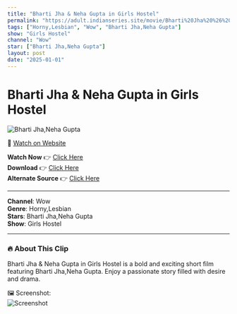 ```yaml
---
title: "Bharti Jha & Neha Gupta in Girls Hostel"
permalink: "https://adult.indianseries.site/movie/Bharti%20Jha%20%26%20Neha%20Gupta%20in%20Girls%20Hostel"
tags: ["Horny,Lesbian", "Wow", "Bharti Jha,Neha Gupta"]
show: "Girls Hostel"
channel: "Wow"
star: ["Bharti Jha,Neha Gupta"]
layout: post
date: "2025-01-01"
---
```


# Bharti Jha & Neha Gupta in Girls Hostel

![Bharti Jha,Neha Gupta](https://shorts.desisins.com/wp-content/uploads/2024/06/Bharti-Jha-Neha-Gupta-Girls-Hostel-Wow-DesiSins.com_.jpg)

🔗 [Watch on Website](https://adult.indianseries.site/movie/Bharti%20Jha%20%26%20Neha%20Gupta%20in%20Girls%20Hostel)

**Watch Now** 👉 [Click Here](https://adult.indianseries.site/movie/Bharti%20Jha%20%26%20Neha%20Gupta%20in%20Girls%20Hostel)  
**Download** 👉 [Click Here](https://adult.indianseries.site/movie/Bharti%20Jha%20%26%20Neha%20Gupta%20in%20Girls%20Hostel)  
**Alternate Source** 👉 [Click Here](https://adult.indianseries.site/movie/Bharti%20Jha%20%26%20Neha%20Gupta%20in%20Girls%20Hostel)

---

**Channel**: Wow  
**Genre**: Horny,Lesbian  
**Stars**: Bharti Jha,Neha Gupta  
**Show**: Girls Hostel

---

### 🔥 About This Clip

Bharti Jha & Neha Gupta in Girls Hostel is a bold and exciting short film featuring Bharti Jha,Neha Gupta. Enjoy a passionate story filled with desire and drama.
 
🖼️ Screenshot:  
![Screenshot](https://shorts.desisins.com/wp-content/uploads/2024/06/Bharti-Jha-Neha-Gupta-Girls-Hostel-Wow-DesiSins.com_.jpg)
